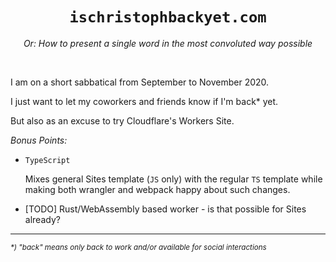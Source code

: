 <h1 align="center"><code>ischristophbackyet.com</code></h1>
<div align="center">

_Or: How to present a single word in the most convoluted way possible_

</div><br />

I am on a short sabbatical from September to November 2020.

I just want to let my coworkers and friends know if I'm back* yet.

But also as an excuse to try Cloudflare's Workers Site.

_Bonus Points:_

* `TypeScript`

  Mixes general Sites template (`JS` only) with the regular `TS` template
  while making both wrangler and webpack happy about such changes.

* [TODO] Rust/WebAssembly based worker - is that possible for Sites already?

----

<small>_*) "back" means only back to work and/or available for social interactions_</small>
